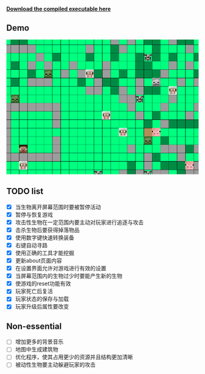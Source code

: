 **[Download the compiled executable here](https://github.com/songwonderful/Cloud-Disk/raw/master/Program/MineCraft-2D.7z)**

## Demo
![Demo.gif](image/demo.gif)

## TODO list
- [x] 当生物离开屏幕范围时要被暂停活动
- [x] 暂停与恢复游戏
- [x] 攻击性生物在一定范围内要主动对玩家进行追逐与攻击
- [x] 击杀生物后要获得掉落物品
- [x] 使用数字键快速转换装备
- [x] 右键自动寻路
- [x] 使用正确的工具才能挖掘
- [x] 更新about页面内容
- [x] 在设置界面允许对游戏进行有效的设置
- [x] 当屏幕范围内的生物过少时要能产生新的生物
- [x] 使游戏的reset功能有效
- [x] 玩家死亡后复活
- [x] 玩家状态的保存与加载
- [x] 玩家升级后属性要改变

## Non-essential
- [ ] 增加更多的背景音乐
- [ ] 地图中生成建筑物
- [ ] 优化程序，使其占用更少的资源并且结构更加清晰
- [ ] 被动性生物要主动躲避玩家的攻击

